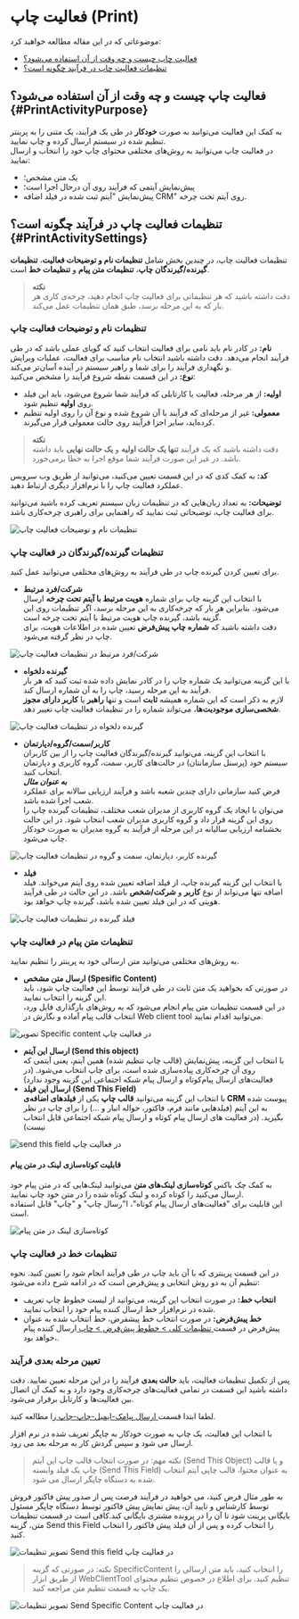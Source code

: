 # فعالیت چاپ (Print)
موضوعاتی که در این مقاله مطالعه خواهید کرد:
- [فعالیت چاپ چیست و چه وقت از آن استفاده می‌شود؟](#PrintActivityPurpose)
- [تنظیمات فعالیت چاپ در فرآیند چگونه است؟](#PrintActivitySettings)

## فعالیت چاپ چیست و چه وقت از آن استفاده می‌شود؟{#PrintActivityPurpose}
به کمک این فعالیت می‌توانید به صورت **خودکار** در طی یک فرآیند، یک متنی را به پرینتر تنظیم شده در سیستم ارسال کرده و چاپ نمایید.<br>
در فعالیت چاپ می‌توانید به روش‌های مختلفی محتوای چاپ خود را انتخاب و ارسال نمایید:
- یک متن مشخص؛
- پیش‌نمایش آیتمی که فرآیند روی آن درحال اجرا است؛
- پیش‌نمایش "آیتم ثبت شده در فیلد اضافه CRM" روی آیتم تحت چرخه.

## تنظیمات فعالیت چاپ در فرآیند چگونه است؟{#PrintActivitySettings}
تنظیمات فعالیت چاپ، در چندین بخش شامل **تنظیمات نام و توضیحات فعالیت**، **تنظیمات گیرنده/گیرندگان چاپ**،  **تنظیمات متن پیام** و **تنظیمات خط** است.<br>

> **نکته**<br>
> دقت داشته باشید که هر تنظیماتی برای فعالیت چاپ انجام دهید، چرخه‌ی کاری هر بار که به این مرحله برسد، طبق همان تنظیمات عمل می‌کند.

### تنظیمات نام و توضیحات فعالیت چاپ
**نام:** در کادر نام باید نامی برای فعالیت انتخاب کنید که گویای عملی باشد که در طی فرآیند انجام می‌دهد. دقت داشته باشید انتخاب نام مناسب برای فعالیت، عملیات ویرایش و نگهداری فرآیند را برای شما و راهبر سیستم در آینده آسان‌تر می‌کند.<br>
**نوع:** در این قسمت نقطه شروع فرآیند را مشخص می‌کنید:
- **اولیه:** از هر مرحله، فعالیت یا کارتابلی که فرآیند شما شروع می‌شود، باید این فیلد روی **اولیه** تنظیم شود. 
- **معمولی:** غیر از مرحله‌ای که فرآیند با آن شروع شده و نوع آن را روی اولیه تنظیم کرده‌اید، سایر اجزا فرآیند روی حالت معمولی قرار می‌گیرند.

> **نکته**<br>
> دقت داشته باشید که یک فرآیند **تنها یک حالت اولیه** و **یک حالت نهایی** باید داشته باشد. در غیر این صورت فرآیند شما موقع اجرا به خطا برمی‌خورد.

**کد:** به کمک کدی که در این قسمت تعیین می‌کنید، می‌توانید از طریق وب سرویس عملکرد فعالیت چاپ را با نرم‌افزار دیگری ارتباط دهید.

**توضیحات:** به تعداد زبان‌هایی که در تنظیمات زبان سیستم تعریف کرده باشید می‌توانید برای فعالیت چاپ، توضیحاتی ثبت نمایید که راهنمایی برای راهبری چرخه‌کاری باشد.

![تنظیمات نام و توضیحات فعالیت چاپ](./Images/Send-fax-activity-set-name_2.7.5.jpg)

### تنظیمات گیرنده/گیرندگان در فعالیت چاپ
برای تعیین کردن گیرنده چاپ در طی فرآیند به روش‌های مختلفی می‌توانید عمل کنید. 
- **شرکت/فرد مرتبط**<br>
   با انتخاب این گزینه چاپ برای شماره **هویت مرتبط با آیتم تحت چرخه** ارسال می‌شود. بنابراین هر بار که چرخه‌کاری به این مرحله برسد، اگر تنظیمات روی این گزینه باشد، گیرنده چاپ هویت مرتبط با آیتم تحت چرخه است.<br>
    دقت داشته باشید که **شماره چاپ پیش‌فرض** تعیین شده در اطلاعات هویت، برای چاپ در نظر گرفته می‌شود.

![شرکت/فرد مرتبط در تنظیمات فعالیت چاپ](./Images/Related-contact_2.7.5.jpg)

- **گیرنده دلخواه**<br>
   با این گزینه می‌توانید یک شماره چاپ را در کادر نمایش داده شده ثبت کنید که هر بار فرآیند به این مرحله رسید، چاپ را به آن شماره ارسال کند. <br>
   لازم به ذکر است که این شماره همیشه **ثابت** است و تنها **راهبر** یا **کاربر دارای مجوز شخصی‌سازی موجودیت‌ها**، می‌تواند شماره را در تنظیمات فعالیت چاپ تغییر دهد.

![گیرنده دلخواه در تنظیمات فعالیت چاپ](./Images/Preffered-contact-send-message-activities_2.7.5.jpg)

- **کاربر/سمت/گروه/دپارتمان**<br>
   با انتخاب این گزینه، می‌توانید گیرنده/گیرندگان فعالیت چاپ را از بین کاربران سیستم خود (پرسنل سازمانتان) در حالت‌های کاربر، سمت، گروه کاربری و دپارتمان انتخاب کنید.<br>
   ***به عنوان مثال***<br>
   فرض کنید سازمانی دارای چندین شعبه باشد و فرآیند ارزیابی سالانه‌ برای عملکرد شعب اجرا شده باشد.<br> می‌توان با ایجاد یک گروه کاربری از مدیران شعب مختلف، تنظیمات گیرنده چاپ را روی این گزینه قرار داد و گروه کاربری مدیران شعب انتخاب شود. در این حالت بخشنامه ارزیابی سالیانه در این مرحله از فرآیند به گروه مدیران به صورت خودکار چاپ می‌شود. 

![گیرنده کاربر، دپارتمان، سمت و گروه در تنظیمات فعالیت چاپ](./Images/User-Department-Group-Send-message-activities_2.7.5.jpg)

- **فیلد**<br>
   با انتخاب این گزینه گیرنده چاپ، از فیلد اضافه تعیین شده روی آیتم می‌خواند. فیلد اضافه تنها می‌تواند از نوع **کاربر** و **شرکت/شخص** باشد. در این حالت در طی فرآیند هویتی که در این فیلد تعیین شده باشد، گیرنده چاپ خواهد بود. 

![فیلد گیرنده در تنظیمات فعالیت چاپ](./Images/field-of-contact-in-send-message-activities_2.7.5.jpg)

### تنظیمات متن پیام در فعالیت چاپ
به روش‌های مختلفی می‌توانید متن ارسالی خود به پرینتر را تنظیم نمایید.
- **ارسال متن مشخص (Spesific Content)**<br>
   در صورتی که بخواهید یک متن ثابت در طی فرآیند توسط این فعالیت چاپ شود، باید این گزینه را انتخاب نمایید. <br>
   در این قسمت تنظیمات متن پیام انجام می‌شود که به روش‌های بارگذاری فایل ورد، انتخاب قالب پیام آماده و نگارش در Web client tool می‌توانید اقدام نمایید.

![تصویر Specific content در فعالیت چاپ](./Images/send-specific-content-in-fax-activity_2.7.5.jpg)

- **ارسال این آیتم (Send this object)**<br>
   با انتخاب این گزینه، پیش‌نمایش (قالب چاپ تنظیم شده) همین آیتم، یعنی آیتمی که روی آن چرخه‌کاری پیاده‌سازی شده است، برای چاپ انتخاب می‌شود. (در فعالیت‌های ارسال پیام‌کوتاه و ارسال پیام شبکه اجتماعی این گزینه وجود ندارد)
- **ارسال این فیلد (Send This Field)**<br>
   با انتخاب این گزینه می‌توانید **قالب چاپ** یکی از **فیلدهای اضافه‌ی CRM** پیوست شده به این آیتم (فیلدهایی مانند فرم، فاکتور، حواله انبار و ...) را برای چاپ در نظر بگیرید. (در فعالیت های ارسال پیام کوتاه و ارسال پیام شبکه اجتماعی قابل انتخاب نیست)
   
![send this field در فعالیت چاپ](./Images/Send-this-field-in-fax-activity_2.7.5.jpg)

#### قابلیت کوتاه‌سازی لینک در متن پیام
به کمک چک باکس **کوتاه‌سازی لینک‌های متن** می‌توانید لینک‌هایی که در متن پیام خود ارسال می‌کنید را کوتاه کرده و لینک کوتاه شده را در متن خود چاپ نمایید.<br>
این قابلیت برای "فعالیت‌های ارسال پیام کوتاه"، ا"رسال چاپ" و "چاپ" قابل استفاده است.

![کوتاه‌سازی لینک در متن پیام](./Images/short-link-in-fax-activity_2.7.5.jpg)
### تنظیمات خط در فعالیت چاپ
در این قسمت پرینتری که با آن باید چاپ در طی فرآیند انجام شود را تعیین کنید. نحوه تنظیم آن به دو روش انتخابی و پیش‌فرض است که در ادامه شرح داده می‌شود:
- **انتخاب خط:**  در صورت انتخاب این گزینه، می‌توانید از لیست خطوط چاپ تعریف شده در نرم‌افزار خط ارسال کننده پیام خود را انتخاب نمایید.
- **خط پیش‌فرض:** در صورت انتخاب خط پیشفرض، خط انتخاب شده به عنوان پیش‌فرض در قسمت[ تنظیمات کلی > خطوط پیش‌فرض > چاپ ](https://github.com/1stco/PayamGostarDocs/blob/master/Help/Settings/General-settings/Default-lines/Default-lines.md)ارسال کننده پیام خواهد بود،.
   
### تعیین مرحله بعدی فرآیند
پس از تکمیل تنظیمات فعالیت، باید **حالت بعدی** فرآیند را در این مرحله تعیین نمایید. دقت داشته باشید این قسمت در تمامی فعالیت‌های چرخه‌کاری وجود دارد و به کمک آن اتصال بین فعالیت‌ها و کارتابل برقرار می‌شود.




لطفا ابتدا قسمت[   ارسال پیامک-ایمیل-چاپ-چاپ ](https://github.com/1stco/PayamGostarDocs/blob/master/Help/Settings/Personalization-crm/Overview/Process-design/Create-a-work-cycle/Activity/Send%20SMS%2C%20email/Send%20SMS%2C%20email.md)را مطالعه کنید.


با انتخاب این فعالیت، یک چاپ به صورت خودکار به چاپگر تعریف شده در نرم افزار ارسال می شود و سپس گردش کار به مرحله بعد می رود.

> نکته مهم: در صورت انتخاب قالب چاپ این آیتم (Send This Object) و یا قالب چاپ یک فیلد وابسته (Send This Field) به عنوان محتوا، قالب چاپی آیتم انتخاب شده به دستگاه چاپگر ارسال می شود.

به طور مثال فرض کنید، می خواهید در فرآیند فرصت پس از صدور پیش فاکتور فروش توسط کارشناس و تایید آن، پیش نمایش پیش فاکتور توسط دستگاه چاپگر مسئول بایگانی پرینت شود تا آن را در پرونده مشتری بایگانی کند.کافی است در قسمت تنظیمات متن، گزینه Send this  Field را انتخاب کرده و پس از آن فیلد پیش فاکتور را انتخاب کنید.

![تصویر تنظیمات Send this field در فعالیت چاپ](./Images/Send-this-field-in-print-activity_2.5.6.png)

> نکته: در صورتی که گزینه SpecificContent را انتخاب کنید، باید متن ارسالی را از طریق ابزار WebClientTool تنظیم کنید. برای اطلاع در خصوص تنظیم محتوای یک چاپ به قسمت تنظیم متن مراجعه کنید.

![تصویر تنظیمات Send Specific Content در فعالیت چاپ](./Images/Send-specific-content-in-print-activity_2.5.6.png)
